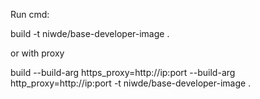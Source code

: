 Run cmd:

build -t niwde/base-developer-image .

or with proxy

build --build-arg https_proxy=http://ip:port --build-arg http_proxy=http://ip:port -t niwde/base-developer-image .
